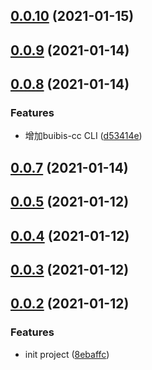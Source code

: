 ## [0.0.10](https://github.com/zqinmiao/code-config/compare/v0.0.9...v0.0.10) (2021-01-15)



## [0.0.9](https://github.com/zqinmiao/code-config/compare/v0.0.8...v0.0.9) (2021-01-14)



## [0.0.8](https://github.com/zqinmiao/code-config/compare/v0.0.7...v0.0.8) (2021-01-14)


### Features

* 增加buibis-cc CLI ([d53414e](https://github.com/zqinmiao/code-config/commit/d53414e362405d4266314672476fefa97d212f36))



## [0.0.7](https://github.com/zqinmiao/code-config/compare/v0.0.6...v0.0.7) (2021-01-14)



## [0.0.5](https://github.com/zqinmiao/code-config/compare/v0.0.4...v0.0.5) (2021-01-12)



## [0.0.4](https://github.com/zqinmiao/code-config/compare/v0.0.3...v0.0.4) (2021-01-12)



## [0.0.3](https://github.com/zqinmiao/code-config/compare/v0.0.2...v0.0.3) (2021-01-12)



## [0.0.2](https://github.com/zqinmiao/code-config/compare/8ebaffc3a65594bb696a68320e46941208c9a099...v0.0.2) (2021-01-12)


### Features

* init project ([8ebaffc](https://github.com/zqinmiao/code-config/commit/8ebaffc3a65594bb696a68320e46941208c9a099))



